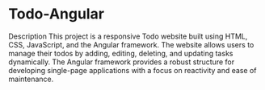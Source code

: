 # Todo-Angular
Description
This project is a responsive Todo website built using HTML, CSS, JavaScript, and the Angular framework. The website allows users to manage their todos by adding, editing, deleting, and updating tasks dynamically. The Angular framework provides a robust structure for developing single-page applications with a focus on reactivity and ease of maintenance.
